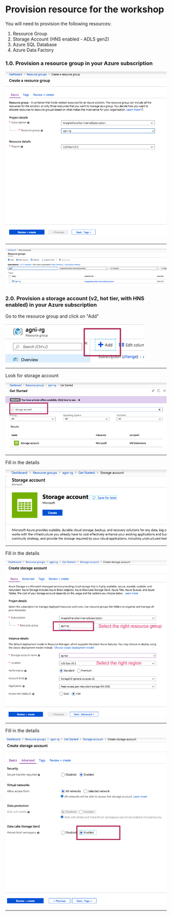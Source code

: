 # Provision resource for the workshop

You will need to provision the following resources:<br>
1.  Resource Group
2.  Storage Account (HNS enabled - ADLS gen2)
3.  Azure SQL Database
4.  Azure Data Factory

### 1.0. Provision a resource group in your Azure subscription

![RG-1](00-images/00-rg-1.png)

<hr>

![RG-2](00-images/00-rg-2.png)

### 2.0. Provision a storage account (v2, hot tier, with HNS enabled) in your Azure subscription

Go to the resource group and click on "Add"<br>

![SA-1](00-images/01-storage-1.png)

<hr>

Look for storage account<br>

![SA-2](00-images/01-storage-2.png)

<hr>

Fill in the details<br>

![SA-3](00-images/01-storage-3.png)

<hr>

Fill in the details<br>

![SA-4](00-images/01-storage-4.png)

<hr>

Fill in the details<br>

![SA-5](00-images/01-storage-5.png)

<hr>
